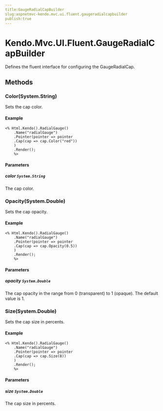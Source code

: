 ```yaml
---
title:GaugeRadialCapBuilder
slug:aspnetmvc-kendo.mvc.ui.fluent.gaugeradialcapbuilder
publish:true
---
```


# Kendo.Mvc.UI.Fluent.GaugeRadialCapBuilder

Defines the fluent interface for configuring the GaugeRadialCap.

## Methods

### Color(System.String)
Sets the cap color.

#### Example
    <% Html.Kendo().RadialGauge()
        .Name("radialGauge")
        .Pointer(pointer => pointer
        .Cap(cap => cap.Color("red"))
        )
        .Render();
        %>

#### Parameters

##### color `System.String`
The cap color.

### Opacity(System.Double)
Sets the cap opacity.

#### Example
    <% Html.Kendo().RadialGauge()
        .Name("radialGauge")
        .Pointer(pointer => pointer
        .Cap(cap => cap.Opacity(0.5))
        )
        .Render();
        %>

#### Parameters

##### opacity `System.Double`
The cap opacity in the range from 0 (transparent) to 1 (opaque).
            The default value is 1.

### Size(System.Double)
Sets the cap size in percents.

#### Example
    <% Html.Kendo().RadialGauge()
        .Name("radialGauge")
        .Pointer(pointer => pointer
        .Cap(cap => cap.Size(8))
        )
        .Render();
        %>

#### Parameters

##### size `System.Double`
The cap size in percents.